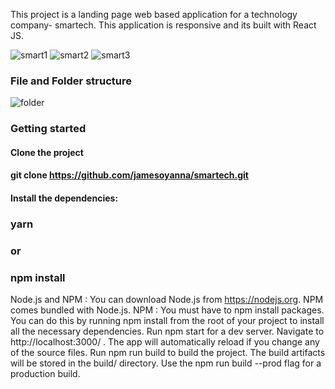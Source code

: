 This project is a landing page web based application for a technology company- smartech.
 This application is responsive and its built with React JS.
 
 ![smart1](https://user-images.githubusercontent.com/26815113/108820003-de122f80-75bb-11eb-9bbe-eb61548eb159.PNG)
![smart2](https://user-images.githubusercontent.com/26815113/108820012-df435c80-75bb-11eb-8990-abdb4692a7a9.PNG)
![smart3](https://user-images.githubusercontent.com/26815113/108820018-dfdbf300-75bb-11eb-8b4c-2402587e9672.PNG)

 
 ### File and Folder structure
 ![folder](https://user-images.githubusercontent.com/26815113/108819915-be7b0700-75bb-11eb-936d-10356a953507.PNG)

### Getting started

#### Clone the project

#### git clone https://github.com/jamesoyanna/smartech.git

#### Install the dependencies:

 ### yarn

### or

### npm install


 Node.js and NPM : You can download Node.js from https://nodejs.org. NPM comes bundled with Node.js.
 NPM : You must have to npm install packages. You can do this by running npm install from the root of your project to install all the necessary dependencies.
 Run npm start for a dev server. Navigate to http://localhost:3000/ . The app will automatically reload if you change any of the source files.
 Run npm run build to build the project. The build artifacts will be stored in the build/ directory. Use the npm run build --prod flag for a production build.
